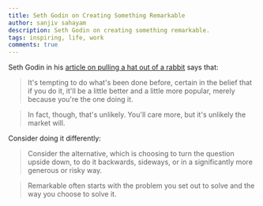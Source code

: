 ```yaml
---
title: Seth Godin on Creating Something Remarkable
author: sanjiv sahayam
description: Seth Godin on creating something remarkable.
tags: inspiring, life, work
comments: true
---
```


Seth Godin in his [article on pulling a hat out of a rabbit](http://sethgodin.typepad.com/seths_blog/2015/06/pulling-a-hat-out-of-a-rabbit.html) says that:

> It's tempting to do what's been done before, certain in the belief that if you do it, it'll be a little better and a little more popular, merely because you're the one doing it.

> In fact, though, that's unlikely. You'll care more, but it's unlikely the market will.

Consider doing it differently:

> Consider the alternative, which is choosing to turn the question upside down, to do it backwards, sideways, or in a significantly more generous or risky way.

> Remarkable often starts with the problem you set out to solve and the way you choose to solve it.


